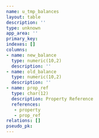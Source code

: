 ```yaml
---
name: u_tmp_balances
layout: table
description: ''
type: unknown
app_area: ''
primary_key: 
indexes: []
columns:
- name: new_balance
  type: numeric(10,2)
  description: ''
- name: old_balance
  type: numeric(10,2)
  description: ''
- name: prop_ref
  type: char(12)
  description: Property Reference
  references:
   - property
   - prop_ref
relations: []
pseudo_pk: 
---
```


